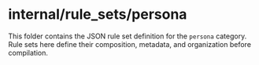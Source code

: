 # internal/rule_sets/persona

This folder contains the JSON rule set definition for the `persona` category. Rule sets here define their composition, metadata, and organization before compilation.
